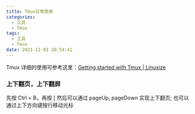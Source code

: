```yaml
---
title: Tmux日常使用
categories:
  - 工具
  - Tmux
tags:
  - 工具
  - Tmux
date: 2021-11-01 20:54:41
---
```


Tmux 详细的使用可参考这里：[Getting started with Tmux | Linuxize](https://linuxize.com/post/getting-started-with-tmux/)

### 上下翻页，上下翻屏
先按 Ctrl + B，再按 [
然后可以通过 pageUp, pageDown 实现上下翻页;
也可以通过上下方向键按行移动光标



